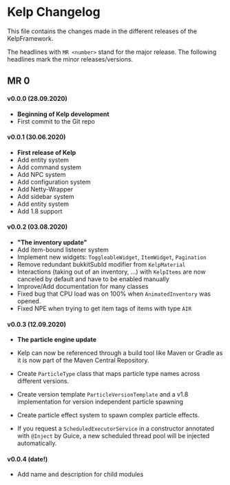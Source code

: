 # Kelp Changelog

This file contains the changes made in the different releases of the KelpFramework.

The headlines with `MR <number>` stand for the major release. The following headlines mark the minor releases/versions.

## MR 0

#### v0.0.0 (28.09.2020)
* **Beginning of Kelp development**
* First commit to the Git repo

#### v0.0.1 (30.06.2020)
* **First release of Kelp**
* Add entity system
* Add command system
* Add NPC system
* Add configuration system
* Add Netty-Wrapper
* Add sidebar system
* Add entity system
* Add 1.8 support

#### v0.0.2 (03.08.2020)
* **"The inventory update"**
* Add item-bound listener system
* Implement new widgets: `ToggleableWidget`, `ItemWidget`, `Pagination`
* Remove redundant bukkitSubId modifier from `KelpMaterial`
* Interactions (taking out of an inventory, ...) with `KelpItems` are now canceled by default and have to be enabled manually
* Improve/Add documentation for many classes
* Fixed bug that CPU load was on 100% when `AnimatedInventory` was opened.
* Fixed NPE when trying to get item tags of items with type `AIR`

#### v0.0.3 (12.09.2020)
* **The particle engine update**

* Kelp can now be referenced through a build tool like Maven or Gradle as it is now part of the Maven Central Repository.
* Create `ParticleType` class that maps particle type names across different versions.
* Create version template `ParticleVersionTemplate` and a v1.8 implementation for version independent particle spawning
* Create particle effect system to spawn complex particle effects.
* If you request a `ScheduledExecutorService` in a constructor annotated with `@Inject` by Guice, a new scheduled thread pool will be injected automatically.

#### v0.0.4 (date!)

* Add name and description for child modules
